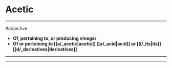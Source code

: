 # Acetic
---
#adjective
- **Of, pertaining to, or producing vinegar**
- **Of or pertaining to [[a/_acetic|acetic]] [[a/_acid|acid]] or [[i/_its|its]] [[d/_derivatives|derivatives]]**
---
---
